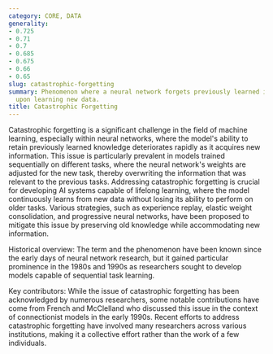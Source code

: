 ```yaml
---
category: CORE, DATA
generality:
- 0.725
- 0.71
- 0.7
- 0.685
- 0.675
- 0.66
- 0.65
slug: catastrophic-forgetting
summary: Phenomenon where a neural network forgets previously learned information
  upon learning new data.
title: Catastrophic Forgetting
---
```


Catastrophic forgetting is a significant challenge in the field of machine learning, especially within neural networks, where the model's ability to retain previously learned knowledge deteriorates rapidly as it acquires new information. This issue is particularly prevalent in models trained sequentially on different tasks, where the neural network's weights are adjusted for the new task, thereby overwriting the information that was relevant to the previous tasks. Addressing catastrophic forgetting is crucial for developing AI systems capable of lifelong learning, where the model continuously learns from new data without losing its ability to perform on older tasks. Various strategies, such as experience replay, elastic weight consolidation, and progressive neural networks, have been proposed to mitigate this issue by preserving old knowledge while accommodating new information.

Historical overview: The term and the phenomenon have been known since the early days of neural network research, but it gained particular prominence in the 1980s and 1990s as researchers sought to develop models capable of sequential task learning.

Key contributors: While the issue of catastrophic forgetting has been acknowledged by numerous researchers, some notable contributions have come from French and McClelland who discussed this issue in the context of connectionist models in the early 1990s. Recent efforts to address catastrophic forgetting have involved many researchers across various institutions, making it a collective effort rather than the work of a few individuals.